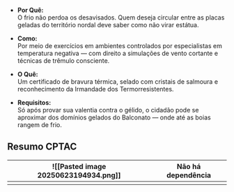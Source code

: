 - **Por Quê:**  
    O frio não perdoa os desavisados. Quem deseja circular entre as placas geladas do território nordal deve saber como não virar estátua.
    
- **Como:**  
    Por meio de exercícios em ambientes controlados por especialistas em temperatura negativa — com direito a simulações de vento cortante e técnicas de trêmulo consciente.
    
- **O Quê:**  
    Um certificado de bravura térmica, selado com cristais de salmoura e reconhecimento da Irmandade dos Termorresistentes.
    
- **Requisitos:**  
    Só após provar sua valentia contra o gélido, o cidadão pode se aproximar dos domínios gelados do Balconato — onde até as boias rangem de frio.



## Resumo CPTAC


| ![[Pasted image 20250623194934.png]] | Não há dependência |
| ------------------------------------ | ------------------ |
|                                      |                    |





